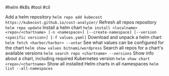 #helm #k8s #tool #cli

Add a helm repository
	`helm repo add kubecost https://kubecost.github.io/cost-analyzer/`
Refresh all repos repository
	`helm repo update`
Install a helm chart
	`helm install <localname> <repo>/<chartname> [-n <namespace>] [--create-namespace] [--version <specific version>] [-f values.yaml]`
Download and unpack a helm chart
	`helm fetch <harbor/harbor> --untar`
See what values can be configured for the chart
	`helm show values bitnami/wordpress`
Search all repos for a chart's available versions
	`helm search repo <chartname> --versions`
Show info about a chart, including required Kubernetes version
	`helm show chart <repo>/<chartname>`
Show all installed Helm charts in all namespaces
	 `helm list --all-namespaces`
